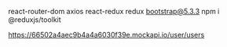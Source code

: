 react-router-dom
axios
react-redux
redux
bootstrap@5.3.3
npm i @reduxjs/toolkit

https://66502a4aec9b4a4a6030f39e.mockapi.io/user/users